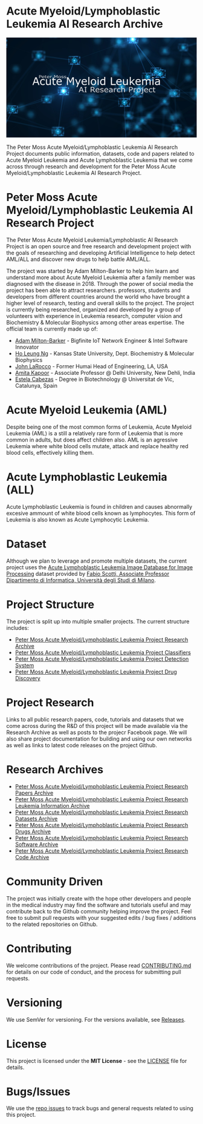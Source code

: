 # Acute Myeloid/Lymphoblastic Leukemia AI Research Archive
![Peter Moss Acute Myeloid/Lymphoblastic Leukemia AI Research Project](Media/Images/banner.png)

The Peter Moss Acute Myeloid/Lymphoblastic Leukemia AI Research Project documents public information, datasets, code and papers related to Acute Myeloid Leukemia and Acute Lymphoblastic Leukemia that we come across through research and development for the Peter Moss Acute Myeloid/Lymphoblastic Leukemia AI Research Project.

# Peter Moss Acute Myeloid/Lymphoblastic Leukemia AI Research Project
The  Peter Moss Acute Myeloid Leukemia/Lymphoblastic AI Research Project is an open source and free research and development project with the goals of researching and developing Artificial Intelligence to help detect AML/ALL and discover new drugs to help battle AML/ALL.

The project was started by Adam Milton-Barker to help him learn and understand more about Acute Myeloid Leukemia after a family member was diagnosed with the disease in 2018. Through the power of social media the project has been able to attract researchers. professors, students and developers from different countries around the world who have brought a higher level of research, testing and overall skills to the project.
The project is currently being researched, organized and developed by a group of volunteers with experience in Leukemia research, computer vision and Biochemistry & Molecular Biophysics among other areas expertise.  The official team is currently made up of:

- [Adam Milton-Barker](https://github.com/AdamMiltonBarker "Adam Milton-Barker") - Bigfinite IoT Network Engineer & Intel Software Innovator
- [Ho Leung Ng](https://github.com/holeung "Ho  Leung Ng") - Kansas State University, Dept. Biochemistry & Molecular Biophysics
- [John LaRocco](https://github.com/holeung "John LaRocco") - Former Humai Head of Engineering, LA, USA
- [Amita Kapoor](https://github.com/amita-kapoor "Amita Kapoor") - Associate Professor @ Delhi University, New Dehli, India
- [Estela Cabezas](https://www.facebook.com/Esteeelaa "Estela Cabezas") - Degree in Biotechnology @ Universitat de Vic, Catalunya, Spain

# Acute Myeloid Leukemia (AML)
Despite being one of the most common forms of Leukemia, Acute Myeloid Leukemia (AML) is a still a relatively rare form of Leukemia that is more common in adults, but does affect children also. AML is an agressive Leukemia where white blood cells mutate, attack and replace healthy red blood cells, effectively killing them.

# Acute Lymphoblastic Leukemia (ALL)
Acute Lymphoblastic Leukemia is found in children and causes abnormally excesive ammount of white blood cells known as lymphocytes. This form of Leukemia is also known as Acute Lymphocytic Leukemia.

# Dataset
Although we plan to leverage and promote multiple datasets, the current project uses the [Acute Lymphoblastic Leukemia Image Database for Image Processing](https://homes.di.unimi.it/scotti/all/#download "Acute Lymphoblastic Leukemia Image Database for Image Processing") dataset provided by [Fabio Scotti, Associate Professor Dipartimento di Informatica, Università degli Studi di Milano](https://homes.di.unimi.it/scotti/).

# Project Structure
The project is split up into multiple smaller projects. The current structure includes:
- [Peter Moss Acute Myeloid/Lymphoblastic Leukemia Project Research Archive](https://github.com/AMLResearchProject/AML-ALL-Research-Archive "Peter Moss Acute Myeloid/Lymphoblastic Leukemia Project Research Archive") 
- [Peter Moss Acute Myeloid/Lymphoblastic Leukemia Project Classifiers](https://github.com/AMLResearchProject/AML-ALL-Classifiers "Peter Moss Acute Myeloid/Lymphoblastic Leukemia Project Classifiers") 
- [Peter Moss Acute Myeloid/Lymphoblastic Leukemia Project Detection System](https://github.com/AMLResearchProject/AML-ALL-Detection-System "Peter Moss Acute Myeloid/Lymphoblastic Leukemia Project Detection System") 
- [Peter Moss Acute Myeloid/Lymphoblastic Leukemia Project Drug Discovery](https://github.com/AMLResearchProject/AML-ALL-Drug-Discovery "Peter Moss Acute Myeloid/Lymphoblastic Leukemia Project Drug Discovery") 

# Project Research
Links to all public research papers, code, tutorials and datasets that we come across during the R&D of this project will be made available via the Research Archive as well as posts to the projecr Facebook page. We will also share project documentation for building and using our own networks as well as links to latest code releases on the project Github.

# Research Archives
- [Peter Moss Acute Myeloid/Lymphoblastic Leukemia Project Research Papers Archive](https://github.com/AdamMiltonBarker/AML-ALL-Research-Archive/blob/master/Papers.md "Peter Moss Acute Myeloid/Lymphoblastic Leukemia Project Research Papers Archive")
- [Peter Moss Acute Myeloid/Lymphoblastic Leukemia Project Research Leukemia Information Archive](https://github.com/AdamMiltonBarker/AML-ALL-Research-Archive/blob/master/Leukemia.md "Peter Moss Acute Myeloid/Lymphoblastic Leukemia Project Research Leukemia Information Archive") 
- [Peter Moss Acute Myeloid/Lymphoblastic Leukemia Project Research Datasets Archive](https://github.com/AdamMiltonBarker/AML-ALL-Research-Archive/blob/master/Datasets.md "Peter Moss Acute Myeloid/Lymphoblastic Leukemia Project Research Datasets Archive")
- [Peter Moss Acute Myeloid/Lymphoblastic Leukemia Project Research Drugs Archive](https://github.com/AdamMiltonBarker/AML-ALL-Research-Archive/blob/master/Drugs.md "Peter Moss Acute Myeloid/Lymphoblastic Leukemia Project Research Drugs Archive")
- [Peter Moss Acute Myeloid/Lymphoblastic Leukemia Project Research Software Archive](https://github.com/AdamMiltonBarker/AML-ALL-Research-Archive/blob/master/Software.md "Peter Moss Acute Myeloid/Lymphoblastic Leukemia Project Research Software Archive") 
- [Peter Moss Acute Myeloid/Lymphoblastic Leukemia Project Research Code Archive](https://github.com/AdamMiltonBarker/AML-ALL-Research-Archive/blob/master/Code.md "Peter Moss Acute Myeloid/Lymphoblastic Leukemia Project Research Code Archive")

# Community Driven
The project was initially create with the hope other developers and people in the medical industry may find the software and tutorials useful and may contribute back to the Github community helping improve the project. Feel free to submit pull requests with your suggested edits / bug fixes / additions to the related repositories on Github.

# Contributing
We welcome contributions of the project. Please read [CONTRIBUTING.md](https://github.com/AMLResearchProject/AML-ALL-Research-Archive/blob/master/CONTRIBUTING.md "CONTRIBUTING.md") for details on our code of conduct, and the process for submitting pull requests.

# Versioning
We use SemVer for versioning. For the versions available, see [Releases](https://github.com/AMLResearchProject/AML-ALL-Research-Archive/releases "Releases").

# License
This project is licensed under the **MIT License** - see the [LICENSE](https://github.com/AMLResearchProject/AML-ALL-Research-Archive/blob/master/LICENSE "LICENSE") file for details.

# Bugs/Issues
We use the [repo issues](https://github.com/AMLResearchProject/AML-ALL-Research-Archive/issues "repo issues") to track bugs and general requests related to using this project. 